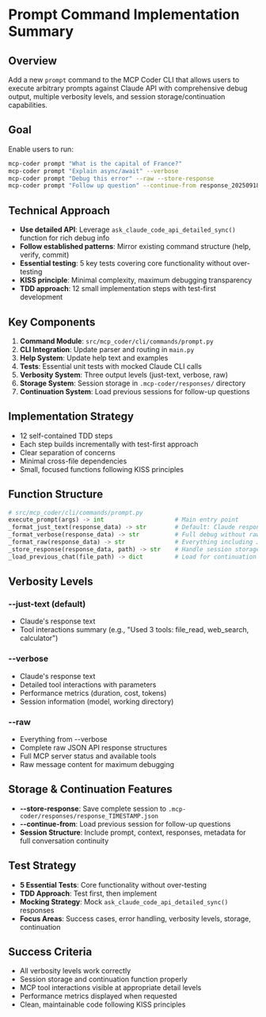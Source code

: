# Prompt Command Implementation Summary

## Overview
Add a new `prompt` command to the MCP Coder CLI that allows users to execute arbitrary prompts against Claude API with comprehensive debug output, multiple verbosity levels, and session storage/continuation capabilities.

## Goal
Enable users to run:
```bash
mcp-coder prompt "What is the capital of France?"
mcp-coder prompt "Explain async/await" --verbose
mcp-coder prompt "Debug this error" --raw --store-response
mcp-coder prompt "Follow up question" --continue-from response_20250918_143022.json
```

## Technical Approach
- **Use detailed API**: Leverage `ask_claude_code_api_detailed_sync()` function for rich debug info
- **Follow established patterns**: Mirror existing command structure (help, verify, commit)
- **Essential testing**: 5 key tests covering core functionality without over-testing
- **KISS principle**: Minimal complexity, maximum debugging transparency
- **TDD approach**: 12 small implementation steps with test-first development

## Key Components
1. **Command Module**: `src/mcp_coder/cli/commands/prompt.py`
2. **CLI Integration**: Update parser and routing in `main.py`
3. **Help System**: Update help text and examples
4. **Tests**: Essential unit tests with mocked Claude CLI calls
5. **Verbosity System**: Three output levels (just-text, verbose, raw)
6. **Storage System**: Session storage in `.mcp-coder/responses/` directory
7. **Continuation System**: Load previous sessions for follow-up questions

## Implementation Strategy
- 12 self-contained TDD steps
- Each step builds incrementally with test-first approach
- Clear separation of concerns
- Minimal cross-file dependencies
- Small, focused functions following KISS principles

## Function Structure
```python
# src/mcp_coder/cli/commands/prompt.py
execute_prompt(args) -> int                    # Main entry point
_format_just_text(response_data) -> str        # Default: Claude response + tool summary
_format_verbose(response_data) -> str          # Full debug without raw JSON
_format_raw(response_data) -> str              # Everything including JSON structures
_store_response(response_data, path) -> str    # Handle session storage
_load_previous_chat(file_path) -> dict         # Load for continuation
```

## Verbosity Levels

### --just-text (default)
- Claude's response text
- Tool interactions summary (e.g., "Used 3 tools: file_read, web_search, calculator")

### --verbose  
- Claude's response text
- Detailed tool interactions with parameters
- Performance metrics (duration, cost, tokens)
- Session information (model, working directory)

### --raw
- Everything from --verbose
- Complete raw JSON API response structures
- Full MCP server status and available tools
- Raw message content for maximum debugging

## Storage & Continuation Features
- **--store-response**: Save complete session to `.mcp-coder/responses/response_TIMESTAMP.json`
- **--continue-from**: Load previous session for follow-up questions
- **Session Structure**: Include prompt, context, responses, metadata for full conversation continuity

## Test Strategy
- **5 Essential Tests**: Core functionality without over-testing
- **TDD Approach**: Test first, then implement
- **Mocking Strategy**: Mock `ask_claude_code_api_detailed_sync()` responses
- **Focus Areas**: Success cases, error handling, verbosity levels, storage, continuation

## Success Criteria
- All verbosity levels work correctly
- Session storage and continuation function properly
- MCP tool interactions visible at appropriate detail levels
- Performance metrics displayed when requested
- Clean, maintainable code following KISS principles
